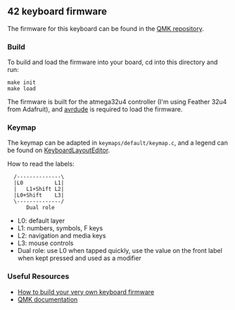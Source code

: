 ## 42 keyboard firmware

The firmware for this keyboard can be found in the [QMK repository](https://github.com/qmk/qmk_firmware/tree/master/keyboards/handwired/42).

### Build

To build and load the firmware into your board, cd into this directory and run:

```
make init
make load
```

The firmware is built for the atmega32u4 controller (I'm using Feather 32u4 from
Adafruit), and [avrdude](https://www.archlinux.org/packages/community/x86_64/avrdude/) is required to load the firmware.

### Keymap

The keymap can be adapted in `keymaps/default/keymap.c`, and a legend can be found on [KeyboardLayoutEditor](http://www.keyboard-layout-editor.com/#/gists/bdcb70e56b88022d86f30f0957648d67).

How to read the labels:

```
  /--------------\
  |L0          L1|
  |   L1+Shift L2|
  |L0+Shift    L3|
  \--------------/
      Dual role
```

- L0: default layer
- L1: numbers, symbols, F keys
- L2: navigation and media keys
- L3: mouse controls
- Dual role: use L0 when tapped quickly, use the value on the front label when kept pressed and used as a modifier

### Useful Resources

- [How to build your very own keyboard firmware](https://deskthority.net/workshop-f7/how-to-build-your-very-own-keyboard-firmware-t7177.html)
- [QMK documentation](https://docs.qmk.fm/#/)
